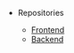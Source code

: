 <!-- _navbar.md -->

* Repositories

    * [Frontend](quickstart.md)
    * [Backend](more-pages.md)
